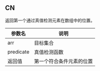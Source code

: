 ## CN

返回第一个通过真值检测元素在数组中的位置。

|参数名|说明|
|-----|---|
|arr|目标集合|
|predicate|真值检测函数|
|返回值|第一个符合条件元素的位置|

